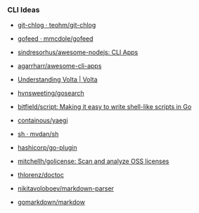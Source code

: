 
### CLI Ideas  
  
 * [git-chlog · teohm/git-chlog](https://github.com/teohm/git-chlog)  
 * [gofeed · mmcdole/gofeed](https://github.com/mmcdole/gofeed)  
 * [sindresorhus/awesome-nodejs: CLI Apps](https://github.com/sindresorhus/awesome-nodejs#command-line-apps)  
 * [agarrharr/awesome-cli-apps](https://github.com/agarrharr/awesome-cli-apps)  
 * [Understanding Volta | Volta](https://docs.volta.sh/guide/understanding#managing-your-toolchain)  
 * [hvnsweeting/gosearch](https://github.com/hvnsweeting/gosearch?files=1)  
 * [bitfield/script: Making it easy to write shell-like scripts in Go](https://github.com/bitfield/script)  
 * [containous/yaegi](https://github.com/containous/yaegi)  
 * [sh · mvdan/sh](https://github.com/mvdan/sh)  
 * [hashicorp/go-plugin](https://github.com/hashicorp/go-plugin)  
 * [mitchellh/golicense: Scan and analyze OSS licenses](https://github.com/mitchellh/golicense)  
  
 * [thlorenz/doctoc](https://github.com/thlorenz/doctoc)  
 * [nikitavoloboev/markdown-parser](https://github.com/nikitavoloboev/markdown-parser)  
 * [gomarkdown/markdow](https://github.com/gomarkdown/markdown)  
  
<!--stackedit_data:
eyJoaXN0b3J5IjpbOTMxODMyNjU3XX0=
-->